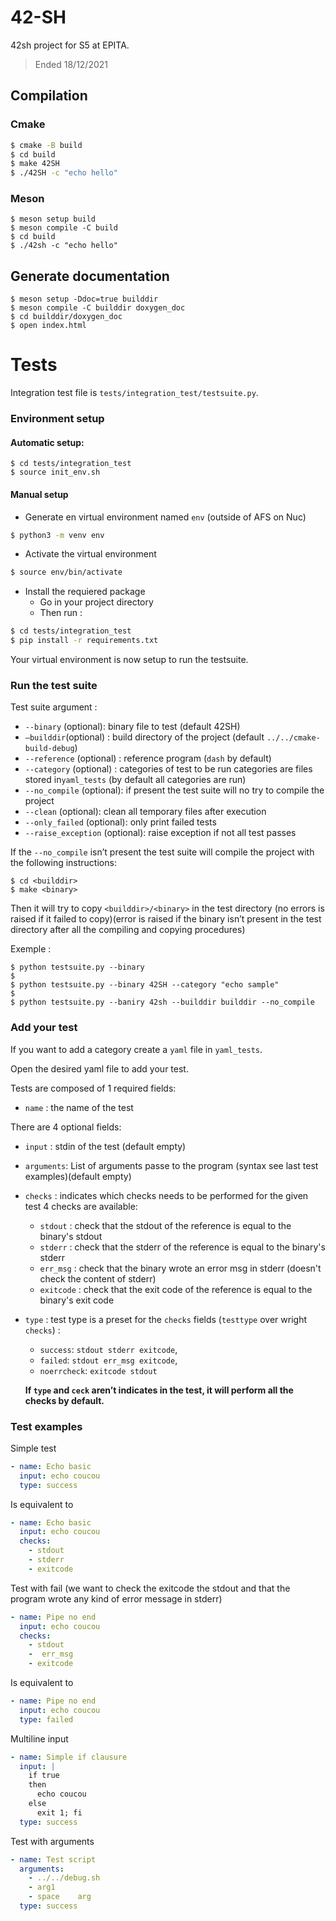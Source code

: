# 42-SH

42sh project for S5 at EPITA.

> Ended 18/12/2021

## Compilation
### Cmake
```sh
$ cmake -B build
$ cd build
$ make 42SH
$ ./42SH -c "echo hello"
```
### Meson
```shell
$ meson setup build
$ meson compile -C build
$ cd build
$ ./42sh -c "echo hello"
```

## Generate documentation
```shell
$ meson setup -Ddoc=true builddir
$ meson compile -C builddir doxygen_doc
$ cd builddir/doxygen_doc
$ open index.html
```

# Tests
Integration test file is `tests/integration_test/testsuite.py`.

### Environment setup
#### Automatic setup:
```shell
$ cd tests/integration_test
$ source init_env.sh
```
#### Manual setup
- Generate en virtual environment named `env` (outside of AFS on Nuc)
```sh
$ python3 -m venv env
```
- Activate the virtual environment
```sh
$ source env/bin/activate
````
- Install the requiered package 
  - Go in your project directory
  - Then run :
```sh
$ cd tests/integration_test
$ pip install -r requirements.txt 
```
Your virtual environment is now setup to run the testsuite.

### Run the test suite
Test suite argument :
- `--binary` (optional): binary file to test (default 42SH)
- `–builddir`(optional) : build directory of the project (default `../../cmake-build-debug`)
- `--reference` (optional) : reference program (`dash` by default)
- `--category` (optional) : categories of test to be run categories are files stored in`yaml_tests` (by default all categories are run)
- `--no_compile` (optional): if present the test suite will no try to compile the project
- `--clean` (optional): clean all temporary files after execution
- `--only_failed` (optional): only print failed tests
- `--raise_exception` (optional): raise exception if not all test passes


If the `--no_compile` isn’t present the test suite will compile the project with the following instructions:

```shell
$ cd <builddir>
$ make <binary>
```

Then it will try to copy `<builddir>/<binary>` in the test directory (no errors is raised if it failed to copy)(error is raised if the binary isn’t present in the test directory after all the compiling and copying procedures)




Exemple :

```shell
$ python testsuite.py --binary
$
$ python testsuite.py --binary 42SH --category "echo sample"
$
$ python testsuite.py --baniry 42sh --builddir builddir --no_compile
```

### Add your test
If you want to add a category create a `yaml` file in `yaml_tests`.

Open the desired yaml file to add your test.

Tests are composed of 1 required fields:
- `name` : the name of the test

There are 4 optional fields:

-   `input` : stdin of the test (default empty)
-   `arguments`: List of arguments passe to the program (syntax see last test examples)(default empty)

- `checks` : indicates which checks needs to be performed for the given test 4 checks are available:
  
  - `stdout` : check that the stdout of the reference is equal to the binary's stdout
  - `stderr` : check that the stderr of the reference is equal to the binary's stderr
  - `err_msg` : check that the binary wrote an error msg in stderr (doesn't check the content of stderr)
  - `exitcode` : check that the exit code of the reference is equal to the binary's exit code
  
- `type` : test type is a preset for the `checks` fields (`testtype` over wright `checks`) :
  - `success`: `stdout stderr exitcode`,
  - `failed`: `stdout err_msg exitcode`,
  - `noerrcheck`: `exitcode stdout`
  
  __If `type` and `ceck` aren’t indicates in the test, it will perform all the checks by default.__

### Test examples
Simple test
```yaml
- name: Echo basic
  input: echo coucou
  type: success
```
Is equivalent to
```yaml
- name: Echo basic
  input: echo coucou
  checks: 
    - stdout 
    - stderr 
    - exitcode
```
Test with fail (we want to check the exitcode the stdout and that the program wrote any kind of error message in stderr)
````yaml
- name: Pipe no end
  input: echo coucou
  checks: 
    - stdout 
    -  err_msg 
    - exitcode
````
Is equivalent to
````yaml
- name: Pipe no end
  input: echo coucou
  type: failed
````
Multiline input
````yaml
- name: Simple if clausure
  input: |
    if true
    then
      echo coucou
    else
      exit 1; fi
  type: success
````

Test with arguments

```yaml
- name: Test script
  arguments: 
  	- ../../debug.sh 
  	- arg1 
  	- space    arg
  type: success
```

